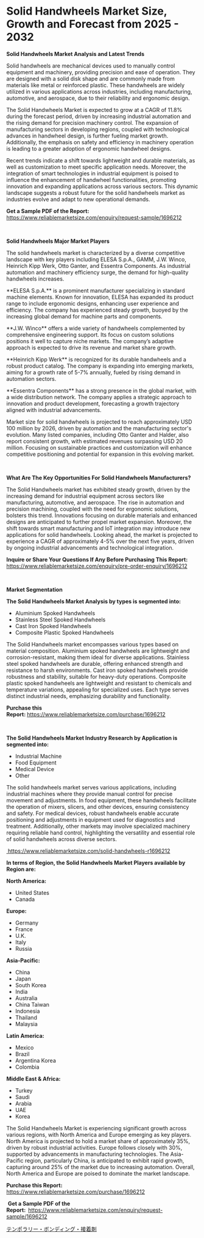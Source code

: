 <p><h1>Solid Handwheels Market Size, Growth and Forecast from 2025 - 2032</h1></p><p><strong>Solid Handwheels Market Analysis and Latest Trends</strong></p>
<p><p>Solid handwheels are mechanical devices used to manually control equipment and machinery, providing precision and ease of operation. They are designed with a solid disk shape and are commonly made from materials like metal or reinforced plastic. These handwheels are widely utilized in various applications across industries, including manufacturing, automotive, and aerospace, due to their reliability and ergonomic design.</p><p>The Solid Handwheels Market is expected to grow at a CAGR of 11.8% during the forecast period, driven by increasing industrial automation and the rising demand for precision machinery control. The expansion of manufacturing sectors in developing regions, coupled with technological advances in handwheel design, is further fueling market growth. Additionally, the emphasis on safety and efficiency in machinery operation is leading to a greater adoption of ergonomic handwheel designs.</p><p>Recent trends indicate a shift towards lightweight and durable materials, as well as customization to meet specific application needs. Moreover, the integration of smart technologies in industrial equipment is poised to influence the enhancement of handwheel functionalities, promoting innovation and expanding applications across various sectors. This dynamic landscape suggests a robust future for the solid handwheels market as industries evolve and adapt to new operational demands.</p></p>
<p><strong>Get a Sample PDF of the Report:&nbsp;</strong> <a href="https://www.reliablemarketsize.com/enquiry/request-sample/1696212?utm_campaign=1197&utm_medium=2&utm_source=Github&utm_content=ia&utm_term=08012025&utm_id=solid-handwheels">https://www.reliablemarketsize.com/enquiry/request-sample/1696212</a></p>
<p>&nbsp;</p>
<p><strong>Solid Handwheels Major Market Players</strong></p>
<p><p>The solid handwheels market is characterized by a diverse competitive landscape with key players including ELESA S.p.A., GAMM, J.W. Winco, Heinrich Kipp Werk, Otto Ganter, and Essentra Components. As industrial automation and machinery efficiency surge, the demand for high-quality handwheels increases.</p><p>**ELESA S.p.A.** is a prominent manufacturer specializing in standard machine elements. Known for innovation, ELESA has expanded its product range to include ergonomic designs, enhancing user experience and efficiency. The company has experienced steady growth, buoyed by the increasing global demand for machine parts and components.</p><p>**J.W. Winco** offers a wide variety of handwheels complemented by comprehensive engineering support. Its focus on custom solutions positions it well to capture niche markets. The company’s adaptive approach is expected to drive its revenue and market share growth.</p><p>**Heinrich Kipp Werk** is recognized for its durable handwheels and a robust product catalog. The company is expanding into emerging markets, aiming for a growth rate of 5-7% annually, fueled by rising demand in automation sectors.</p><p>**Essentra Components** has a strong presence in the global market, with a wide distribution network. The company applies a strategic approach to innovation and product development, forecasting a growth trajectory aligned with industrial advancements.</p><p>Market size for solid handwheels is projected to reach approximately USD 100 million by 2026, driven by automation and the manufacturing sector's evolution. Many listed companies, including Otto Ganter and Halder, also report consistent growth, with estimated revenues surpassing USD 20 million. Focusing on sustainable practices and customization will enhance competitive positioning and potential for expansion in this evolving market.</p></p>
<p>&nbsp;</p>
<p><strong>What Are The Key Opportunities For Solid Handwheels Manufacturers?</strong></p>
<p><p>The Solid Handwheels market has exhibited steady growth, driven by the increasing demand for industrial equipment across sectors like manufacturing, automotive, and aerospace. The rise in automation and precision machining, coupled with the need for ergonomic solutions, bolsters this trend. Innovations focusing on durable materials and enhanced designs are anticipated to further propel market expansion. Moreover, the shift towards smart manufacturing and IoT integration may introduce new applications for solid handwheels. Looking ahead, the market is projected to experience a CAGR of approximately 4-5% over the next five years, driven by ongoing industrial advancements and technological integration.</p></p>
<p><strong>Inquire or Share Your Questions If Any Before Purchasing This Report:</strong> <a href="https://www.reliablemarketsize.com/enquiry/pre-order-enquiry/1696212?utm_campaign=1197&utm_medium=2&utm_source=Github&utm_content=ia&utm_term=08012025&utm_id=solid-handwheels">https://www.reliablemarketsize.com/enquiry/pre-order-enquiry/1696212</a></p>
<p>&nbsp;</p>
<p><strong>Market Segmentation</strong></p>
<p><strong>The Solid Handwheels Market Analysis by types is segmented into:</strong></p>
<p><ul><li>Aluminium Spoked Handwheels</li><li>Stainless Steel Spoked Handwheels</li><li>Cast Iron Spoked Handwheels</li><li>Composite Plastic Spoked Handwheels</li></ul></p>
<p><p>The Solid Handwheels market encompasses various types based on material composition. Aluminium spoked handwheels are lightweight and corrosion-resistant, making them ideal for diverse applications. Stainless steel spoked handwheels are durable, offering enhanced strength and resistance to harsh environments. Cast iron spoked handwheels provide robustness and stability, suitable for heavy-duty operations. Composite plastic spoked handwheels are lightweight and resistant to chemicals and temperature variations, appealing for specialized uses. Each type serves distinct industrial needs, emphasizing durability and functionality.</p></p>
<p><strong>Purchase this Report:&nbsp;</strong><a href="https://www.reliablemarketsize.com/purchase/1696212?utm_campaign=1197&utm_medium=2&utm_source=Github&utm_content=ia&utm_term=08012025&utm_id=solid-handwheels">https://www.reliablemarketsize.com/purchase/1696212</a></p>
<p>&nbsp;</p>
<p><strong>The Solid Handwheels Market Industry Research by Application is segmented into:</strong></p>
<p><ul><li>Industrial Machine</li><li>Food Equipment</li><li>Medical Device</li><li>Other</li></ul></p>
<p><p>The solid handwheels market serves various applications, including industrial machines where they provide manual control for precise movement and adjustments. In food equipment, these handwheels facilitate the operation of mixers, slicers, and other devices, ensuring consistency and safety. For medical devices, robust handwheels enable accurate positioning and adjustments in equipment used for diagnostics and treatment. Additionally, other markets may involve specialized machinery requiring reliable hand control, highlighting the versatility and essential role of solid handwheels across diverse sectors.</p></p>
<p><a href="https://www.reliablemarketsize.com/solid-handwheels-r1696212?utm_campaign=1197&utm_medium=2&utm_source=Github&utm_content=ia&utm_term=08012025&utm_id=solid-handwheels">&nbsp;https://www.reliablemarketsize.com/solid-handwheels-r1696212</a></p>
<p><strong>In terms of Region, the Solid Handwheels Market Players available by Region are:</strong></p>
<p>
    <p> <strong> North America: </strong>
        <ul>
            <li>United States</li>
            <li>Canada</li>
        </ul>
        </p> 
    <p> <strong> Europe: </strong>
        <ul>
            <li>Germany</li>
            <li>France</li>
            <li>U.K.</li>
            <li>Italy</li>
            <li>Russia</li>
        </ul>
        </p> 
    <p> <strong> Asia-Pacific: </strong>
        <ul>
            <li>China</li>
            <li>Japan</li>
            <li>South Korea</li>
            <li>India</li>
            <li>Australia</li>
            <li>China Taiwan</li>
            <li>Indonesia</li>
            <li>Thailand</li>
            <li>Malaysia</li>
        </ul>
        </p> 
    <p> <strong> Latin America: </strong>
        <ul>
            <li>Mexico</li>
            <li>Brazil</li>
            <li>Argentina Korea</li>
            <li>Colombia</li>
        </ul>
        </p> 
    <p> <strong> Middle East & Africa: </strong>
        <ul>
            <li>Turkey</li>
            <li>Saudi</li>
            <li>Arabia</li>
            <li>UAE</li>
            <li>Korea</li>
        </ul>
    </p>
    </p>
<p><p>The Solid Handwheels Market is experiencing significant growth across various regions, with North America and Europe emerging as key players. North America is projected to hold a market share of approximately 35%, driven by robust industrial activities. Europe follows closely with 30%, supported by advancements in manufacturing technologies. The Asia-Pacific region, particularly China, is anticipated to exhibit rapid growth, capturing around 25% of the market due to increasing automation. Overall, North America and Europe are poised to dominate the market landscape.</p></p>
<p><strong>Purchase this Report: </strong><a href="https://www.reliablemarketsize.com/purchase/1696212?utm_campaign=1197&utm_medium=2&utm_source=Github&utm_content=ia&utm_term=08012025&utm_id=solid-handwheels">https://www.reliablemarketsize.com/purchase/1696212</a></p>
<p>&nbsp;<strong>Get a Sample PDF of the Report:&nbsp;&nbsp;</strong><a href="https://www.reliablemarketsize.com/enquiry/request-sample/1696212?utm_campaign=1197&utm_medium=2&utm_source=Github&utm_content=ia&utm_term=08012025&utm_id=solid-handwheels">https://www.reliablemarketsize.com/enquiry/request-sample/1696212</a></p>
<p><strong></strong></p>
<p><p><a href="https://github.com/lababdou/Market-Research-Report-List-6/blob/main/202768229741.md?utm_campaign=1197&utm_medium=2&utm_source=Github&utm_content=ia&utm_term=08012025&utm_id=solid-handwheels">テンポラリー・ボンディング・接着剤</a></p></p>